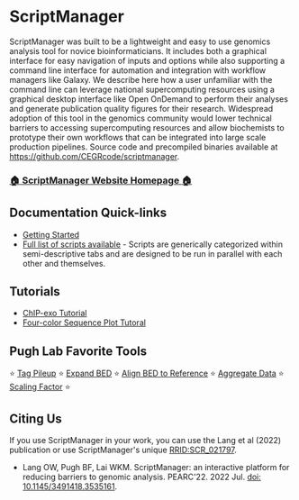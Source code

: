 # ScriptManager

ScriptManager was built to be a lightweight and easy to use genomics analysis tool for novice bioinformaticians. It includes both a graphical interface for easy navigation of inputs and options while also supporting a command line interface for automation and integration with workflow managers like Galaxy. We describe here how a user unfamiliar with the command line can leverage national supercomputing resources using a graphical desktop interface like Open OnDemand to perform their analyses and generate publication quality figures for their research. Widespread adoption of this tool in the genomics community would lower technical barriers to accessing supercomputing resources and allow biochemists to prototype their own workflows that can be integrated into large scale production pipelines. Source code and precompiled binaries available at https://github.com/CEGRcode/scriptmanager.

### [:house: ScriptManager Website Homepage :house:](https://pughlab.mbg.cornell.edu/scriptmanager-docs/)

## Documentation Quick-links
* [Getting Started](https://pughlab.mbg.cornell.edu/scriptmanager-docs/)
* [Full list of scripts available](https://pughlab.mbg.cornell.edu/scriptmanager-docs/docs/References/tool-index) - Scripts are generically categorized within semi-descriptive tabs and are designed to be run in parallel with each other and themselves.

## Tutorials
* [ChIP-exo Tutorial](https://pughlab.mbg.cornell.edu/scriptmanager-docs/docs/Tutorials/chipexo-tutorial)
* [Four-color Sequence Plot Tutoral](https://pughlab.mbg.cornell.edu/scriptmanager-docs/docs/Tutorials/genomic-features-tutorial)

## Pugh Lab Favorite Tools
:star: [Tag Pileup](https://pughlab.mbg.cornell.edu/scriptmanager-docs/docs/Tools/read-analysis/tag-pileup)
:star: [Expand BED](https://pughlab.mbg.cornell.edu/scriptmanager-docs/docs/Tools/coordinate-manipulation/expand-bed)
:star: [Align BED to Reference](https://pughlab.mbg.cornell.edu/scriptmanager-docs/docs/Tools/peak-analysis/peak-align-ref)
:star: [Aggregate Data](https://pughlab.mbg.cornell.edu/scriptmanager-docs/docs/Tools/read-analysis/aggregate-data)
:star: [Scaling Factor](https://pughlab.mbg.cornell.edu/scriptmanager-docs/docs/Tools/read-analysis/scaling-factor) :star:

## Citing Us
If you use ScriptManager in your work, you can use the Lang et al (2022) publication or use ScriptManager's unique [RRID:SCR_021797](https://scicrunch.org/resources/data/record/nlx_144509-1/SCR_021797/resolver?q=SCR_021797%2A&l=SCR_021797%2A&i=rrid:scr_021797).

* Lang OW, Pugh BF, Lai WKM. ScriptManager: an interactive platform for reducing barriers to genomic analysis. PEARC'22. 2022 Jul. [doi: 10.1145/3491418.3535161](https://dl.acm.org/doi/abs/10.1145/3491418.3535161).
